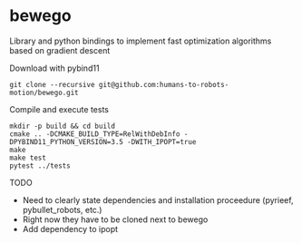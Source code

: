 # bewego

Library and python bindings to implement fast optimization
algorithms based on gradient descent


Download with pybind11

    git clone --recursive git@github.com:humans-to-robots-motion/bewego.git


Compile and execute tests

    
    mkdir -p build && cd build
    cmake .. -DCMAKE_BUILD_TYPE=RelWithDebInfo -DPYBIND11_PYTHON_VERSION=3.5 -DWITH_IPOPT=true
    make
    make test
    pytest ../tests


TODO

- Need to clearly state dependencies and
  installation proceedure (pyrieef, pybullet_robots, etc.)
- Right now they have to be cloned next to bewego
- Add dependency to ipopt 
